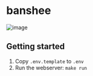 # banshee

![image](https://user-images.githubusercontent.com/12089026/165760062-449ed328-a3bd-4f0e-8790-426ef143e599.png)


## Getting started

1. Copy `.env.template` to `.env`
2. Run the webserver: `make run`
